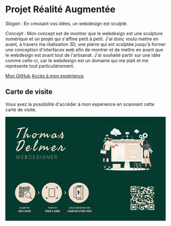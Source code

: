# Projet Réalité Augmentée

*Slogan :* En creusant vos idées, un webdesign est sculpté.

*Concept :* Mon concept est de montrer que le webdesign est une sculpture numérique et un projet qui s'affine petit à petit. J'ai donc voulu mettre en avant, à travers ma réalisation 3D, une pierre qui est sculptée jusqu'à former une conception d'interfaces web afin de montrer et de mettre en avant que le webdesign est avant tout de l'artisanat. J'ai souhaité partir sur une idée comme celle-ci, car le webdesign est un domaine qui me plait et me représente tout particulièrement.


[Mon GitHub](https://github.com/Delbabouche/CardAR "Mon GitHub")
[Accès à mon expérience](https://delbabouche.github.io/CardAR/ "Accès à mon expérience")

## Carte de visite
Vous avez la possibilité d'accéder à mon expérience en scannant cette carte de visite.

![alt text](/assets/Carte-Visite.jpg "Carte de visite")